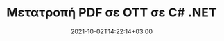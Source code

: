 ---
############################# Static ############################
layout: "autogen-gist"
date: 2021-10-02T14:22:14+03:00
draft: false
path: "el/total/net/conversion/pdf-to-ott/"
other_out_formats: "DOC DOCX DOCM DOT DOTX DOTM TXT RTF HTML HTM MHTML MHT XLS XLSX XLSM XLSB XLT XLTX XLTM XLAM CSV TSV DIF SXC FODS PPT PPTX PPTM PPS PPSX PPSM POT POTX POTM ODT OTT OTP ODP ODS EMZ WMZ SVG SVGZ XPS TEX DCM WMF EMF BMP PNG GIF JPEG TIFF ICO WEBP JP2 TGA PSB PSD EPUB MD DICOM FODP JPG"
ad_headline: "Μετατροπή PDF σε OTT | .NET"
ad_description: "Η πιο ακριβής λύση μετατροπής εγγράφων PDF σε OTT για τις εφαρμογές σας .NET."

############################# Head ############################
head_title: "Μετατροπή PDF σε OTT σε C# .NET – Γρήγορη μετατροπή PDF"
head_description: "Γρήγορη και ασφαλής μετατροπή PDF σε OTT σε πλαίσια .NET & Mono – Μετατροπή PDF σε OTT και 100+ άλλες μορφές αρχείων σε οποιονδήποτε τύπο εφαρμογής C#, VB.NET, ASP.NET & .NET Core."

############################# Header ############################
title: "Μετατροπή PDF σε OTT σε C# .NET"
description: "Μετατρέψτε το PDF σε OTT σε εφαρμογές C# .NET χρησιμοποιώντας ευέλικτες δυνατότητες μετατροπής εγγράφων για να προσαρμόσετε την εμφάνιση της μορφής εγγράφου που έχει μετατραπεί. Μετατρέψτε με ακρίβεια από αρχεία PDF σε έγγραφα επεξεργασίας κειμένου, υπολογιστικό φύλλο Excel, παρουσίαση PowerPoint, Photoshop, eBook, web και μορφές αρχείων εικόνας. Μετατρέψτε ολόκληρο το έγγραφο ή επιλέξτε συγκεκριμένες σελίδες του αρχείου PDF με βάση τους επιλεκτικούς αριθμούς σελίδων ή σειρές σελίδων και μετατρέψτε εύκολα σε ένα ευρύ φάσμα υποστηριζόμενων μορφών εγγράφων."

############################# SubMenu ############################
submenu:
    enable: false

############################# Content ############################
content:
    enable: true
    block:
    - title_left: "Πώς να μετατρέψετε PDF σε OTT στο C# .NET"
      content_left: |
          Ακολουθήστε αυτά τα απλά βήματα για τη μετατροπή PDF σε OTT στο .NET. Προβάλετε το έγγραφο που έχει μετατραπεί ως έχει ή αποδώστε το και εμφανίστε το ως HTML χωρίς τη χρήση εξωτερικού λογισμικού.

          -   Δημιουργήστε αντικείμενο **Converter** για να μετατρέψετε το έγγραφο PDF
          -   Ορίστε τις επιλογές μετατροπής για μορφή OTT
          -   Καλέστε τη μέθοδο **Convert** της παρουσίας κλάσης **Converter** για μετατροπή σε OTT
          -   Ορίστε επιλογές για το πρόγραμμα προβολής HTML
          -   Δημιουργήστε αντικείμενο **Viewer** για να προβάλετε το έγγραφο που έχει μετατραπεί ως HTML
          
      title_right: "Λήψεις & Οδηγίες Εγκατάστασης"
      content_right: |
          Απαιτείτε χώρους ονομάτων `GroupDocs.Conversion` και `GroupDocs.Viewer` για να μετατρέψετε αρχεία PDF σε ένα ευρύ φάσμα εικόνων και τύπων εγγράφων όπως Microsoft Office (Word, Excel, PowerPoint, Project, Outlook), OpenDocument, HTML και διαγράμματα CAD. Εξερευνήστε άλλα [.NET API για έγγραφα του Office](https://products.conholdate.com/total/net/) όπως προσφέρονται από το Conholdate.Total.
          
          Αποκτήστε τα αντίστοιχα αρχεία συναρμολόγησης από το [λήψεις](https://downloads.conholdate.com/total/net) ή λάβετε ολόκληρο το πακέτο από το [NuGet](https://www.nuget.org/packages/Conholdate.Total/) για να προσθέσετε το `Conholdate.Total για .NET` απευθείας στον χώρο εργασίας σας.
          
      gisthash: "d2247f969461c42ed50a02e53e93953a"
      gistfile: "pdf-to-word-conversion-and-html-viewer.cs"

    - title_left: "Μετατροπή PDF σε έγγραφα Word στο .NET"
      content_left: |
          Γίνεται ευκολότερη η μετατροπή από PDF σε έγγραφο Word σε εφαρμογές C# .NET με Conholdate.Total API. Το αρχείο PDF μετατρέπεται σε αρχείο Word (DOCX) με μορφοποίηση εγγράφου ως αρχείο προέλευσης. Μπορείτε εύκολα να επεξεργαστείτε το περιεχόμενο, όπως κείμενο, πίνακες, εικόνες και λίστες από το έγγραφο του Word που μετατράπηκε.

          -   Δημιουργήστε αντικείμενο κλάσης **Converter** και περάστε το αρχείο πηγής **PDF** σε αυτό
          -   Καλέστε τη μέθοδο **Convert** του αντικειμένου **Converter**
          -   Καθορίστε το **DOCX** ως την επιθυμητή μορφή εξόδου περνώντας το αντικείμενο **WordProcessingConvertOptions**
          -   Κλήση **Convert** της μεθόδου της κλάσης **Converter** για μετατροπή σε **DOCX**
          
      title_right: "Μετατροπή αρχείων που προστατεύονται με κωδικό πρόσβασης"
      content_right: |
          Σε ορισμένες περιπτώσεις, το μέγεθος του εγγράφου που έχει μετατραπεί είναι μεγαλύτερο και χρειάζεται χρόνος για να μετατραπεί. Από προεπιλογή, το έγγραφο που έχει μετατραπεί στην προσωρινή μνήμη αποθηκεύεται στην τοπική μονάδα δίσκου, αλλά το [Conholdate.Total for .NET](https://products.conholdate.com/total/net/) προσφέρει δυνατότητα προσαρμοσμένης εφαρμογής προσωρινής μνήμης χρησιμοποιώντας τη διεπαφή iCache για αποτελεσματική διαχείριση η μετατροπή της προσωρινής μνήμης έχει ως αποτέλεσμα τον δικό σας τρόπο. Επιταχύνει τη συνολική επαναλαμβανόμενη διαδικασία μετατροπής.
          
          Η [.NET PDF βιβλιοθήκη μετατροπών](https://products.groupdocs.com/conversion/net/) υποστηρίζει επίσης τη μετατροπή από και προς αρχεία με προστασία κωδικού πρόσβασης και τη συμπίεση των αποτελεσμάτων μετατροπής σε ZIP, RAR, 7Z, TAR, GZ και BZ2 μορφές αρχειοθέτησης.
          
      gisthash: "d2247f969461c42ed50a02e53e93953a"
      gistfile: "pdf-to-word-conversion.cs"

    - title_left: "Μετατροπή PDF σε Excel σε C# .NET"
      content_left: |
          Μετατρέψτε τα υπολογιστικά φύλλα PDF σε Excel χρησιμοποιώντας μερικές γραμμές κώδικα C# .NET. Τα περιεχόμενα ενός αρχείου PDF μετατρέπονται σε γραμμές και στήλες ενός φύλλου εργασίας του Excel που μπορούν να επεξεργαστούν εύκολα όπως μπορεί να χρειαστείτε. Ένα αρχείο PDF μπορεί να μετατραπεί σε αυτές τις μορφές υπολογιστικού φύλλου (XLS, XLSX, XLSM, XLSB, XLTX, XLT), OpenDocument (ODS, OTS) και Apple iWork Numbers.

          -   Δημιουργήστε αντικείμενο κλάσης **Converter** και περάστε το αρχείο πηγής **PDF** σε αυτό
          -   Καλέστε τη μέθοδο **Convert** του αντικειμένου **Converter**
          -   Καθορίστε το **XLSX** ως την επιθυμητή μορφή εξόδου περνώντας το αντικείμενο **SpreadsheetConvertOptions**
          -   Καλέστε τη μέθοδο **Convert** της παρουσίας κλάσης **Converter** για μετατροπή σε **XLSX**
        
      title_right: "Εξαγωγή πληροφοριών εγγράφου πηγής"
      content_right: |
          Η δυνατότητα εξαγωγής πληροφοριών εγγράφων όχι μόνο επιτρέπει τη λήψη των βασικών πληροφοριών σχετικά με το αρχείο προέλευσης του εγγράφου, αλλά υποστηρίζει επίσης την εξαγωγή ορισμένων πολύτιμων πληροφοριών σχετικά με τη μορφή αρχείου, όπως ημερομηνίες έναρξης και λήξης έργου ενός αρχείου Microsoft Project, τυχόν περιορισμούς εκτύπωσης σε ένα έγγραφο PDF, λίστα φακέλων που περικλείονται σε ένα αρχείο δεδομένων του Outlook κ.λπ.

          Μετατρέψτε δημοφιλείς μορφές αρχείων εγγράφων σε διαφορετικά λειτουργικά συστήματα όπως Windows, Linux ή macOS ενώ χρησιμοποιείτε πλατφόρμες όπως τα Windows Azure, Mono και Xamarin.
          
      gisthash: "d2247f969461c42ed50a02e53e93953a"
      gistfile: "pdf-to-excel-conversion.cs"

    - title_left: "Μετατροπή PDF σε PowerPoint σε C# .NET"
      content_left: |
          Η μετατροπή PDF σε διαφάνειες PowerPoint (PPT, PPTX) είναι πιο γρήγορη με το Conholdate.Total για API .NET. Μετά τη μετατροπή, μπορείτε εύκολα να επεξεργαστείτε τις παρουσιάσεις και τις διαφάνειες του PowerPoint στο Microsoft PowerPoint.

          -   Δημιουργήστε αντικείμενο κλάσης **Converter** και περάστε το αρχείο πηγής **PDF** σε αυτό
          -   Καλέστε τη μέθοδο **Convert** του αντικειμένου **Converter**
          -   Καθορίστε την **PPTX** ως την επιθυμητή μορφή εξόδου περνώντας το αντικείμενο **PresentationConvertOptions**
          -   Κλήση **Convert** της μεθόδου της κλάσης **Converter** για μετατροπή σε **PPTX**
          
      title_right: "Φόρτωση και μετατροπή εγγράφων που βρίσκονται από απόσταση"
      content_right: |
          Χρησιμοποιώντας το Conholdate.Total για .NET – οι προγραμματιστές μπορούν να φορτώσουν και να μετατρέψουν έγγραφα από διάφορες απομακρυσμένες τοποθεσίες και πόρους αποθήκευσης εγγράφων cloud, όπως Amazon S3, Microsoft Azure Blob, FTP, τοπικό δίσκο, ροή ή μια απλή διεύθυνση URL. Απλώς πρέπει να καθορίσετε τη μέθοδο για να αποκτήσετε απομακρυσμένη ροή εγγράφων και στη συνέχεια να τη μεταβιβάσετε στην κλάση Converter ως κατασκευαστή.
          
          Τα API Conholdate.Total για .NET είναι εγγενή στα Windows Forms, ASP.NET, WPF, WCF ή οποιονδήποτε τύπο εφαρμογής που βασίζεται σε .NET Framework 2.0 ή νεότερη έκδοση.
          
      gisthash: "d2247f969461c42ed50a02e53e93953a"
      gistfile: "pdf-to-powerpoint-conversion.cs"

    - title_left: "Μετατροπή PDF σε Εικόνες στο .NET"
      content_left: |
          Μετατρέψτε PDF σε μορφές εικόνας όπως JPG, PNG, GIF, BMP, TIFF και πολλές άλλες με ακριβή ποιότητα και ανάλυση εικόνας. Μεταμορφώστε ολόκληρο το αρχείο PDF ή επιλέξτε από ορισμένες επιλεγμένες σελίδες για μετατροπή σε εικόνες.

          -   Δημιουργήστε αντικείμενο κλάσης **Converter** και περάστε το αρχείο πηγής **PDF** σε αυτό
          -   Καλέστε τη μέθοδο **Convert** του αντικειμένου **Converter**
          -   Δηλώστε εκπρόσωπο του **SavePageStream** για να αποθηκεύσετε τη σελίδα του εγγράφου που έχει μετατραπεί σε ροή
          -   Καθορίστε **PNG** ως την επιθυμητή μορφή εξόδου περνώντας το αντικείμενο **ImageConvertOptions**
          -   Call **Convert** method of **Converter** class instance for conversion to **PNG**
          
      title_right: "Προσθήκη υδατογραφημάτων κειμένου ή εικόνας σε έγγραφα"
      content_right: |
          Μετατρέψτε με ακρίβεια έγγραφα ακριβώς όπως το αρχικό αρχείο και εφαρμόστε υδατογραφήματα κειμένου ή εικόνας στις σελίδες του εγγράφου που έχουν μετατραπεί. Σφραγίστε τα υδατογραφήματα έξυπνα χρησιμοποιώντας μια χούφτα επιλογών υδατογραφήματος για να διαχειριστείτε τη γραμματοσειρά, το χρώμα, το πλάτος, το ύψος, τη γωνία περιστροφής, τη διαφάνεια και την τοποθέτηση του υδατογραφήματος στο φόντο των σελίδων του εγγράφου.
          
          Ο αυτόματος εντοπισμός της μορφής του εγγράφου προέλευσης είναι ένα άλλο χρήσιμο χαρακτηριστικό για την ανάκτηση της ίδιας της επέκτασης αρχείου σε ορισμένες περιπτώσεις όπου το αρχείο προέλευσης παρουσιάζεται με τη μορφή ροής bytes. Οι προγραμματιστές μπορούν επίσης να λάβουν μια πλήρη λίστα με όλες τις υποστηριζόμενες μορφές μετατροπής κατά τη μετατροπή ενός εγγράφου σε άλλη μορφή αρχείου καλώντας τη μέθοδο GetPossibleConversions του αντικειμένου Converter.
          
      gisthash: "d2247f969461c42ed50a02e53e93953a"
      gistfile: "pdf-to-image-conversion.cs"

############################# About Formats ############################
about_formats:
    enable: false
############################# More Formats ############################
more_formats:
    enable: true
    auto: false
    other_out_formats: DOC DOCX DOCM DOT DOTX DOTM TXT RTF HTML HTM MHTML MHT XLS XLSX XLSM XLSB XLT XLTX XLTM XLAM CSV TSV DIF SXC FODS PPT PPTX PPTM PPS PPSX PPSM POT POTX POTM ODT OTT OTP ODP ODS EMZ WMZ SVG SVGZ XPS TEX DCM WMF EMF BMP PNG GIF JPEG TIFF ICO WEBP JP2 TGA PSB PSD EPUB MD DICOM FODP JPG
############################# Back to top ###############################
back_to_top:
  enable: true
---